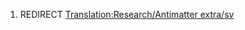 1.  REDIRECT [Translation:Research/Antimatter
    extra/sv](Translation:Research/Antimatter_extra/sv "wikilink")